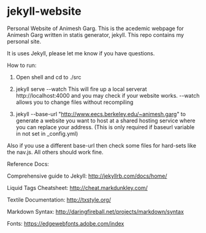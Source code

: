 jekyll-website
==============

Personal Website of Animesh Garg. This is the acedemic webpage for Animesh Garg written in statis generator, jekyll. 
This repo contains my personal site.

It is uses Jekyll, please let me know if you have questions.

How to run: 
1. Open shell and cd to ./src

2. jekyll serve --watch 
This will fire up a local serverat http://localhost:4000 and you may check if your website works.
--watch allows you to change files without recompiling

3. jekyll --base-url "http://www.eecs.berkeley.edu/~animesh.garg" 
to generate a website you want to host at a shared hosting service where you can replace your address. 
(This is only required if baseurl variable in not set in _config.yml)

Also if you use a different base-url then check some files for hard-sets like the nav.js. 
All others should work fine. 



Reference Docs:

Comprehensive guide to Jekyll: http://jekyllrb.com/docs/home/ 

Liquid Tags Cheatsheet: http://cheat.markdunkley.com/

Textile Documentation: http://txstyle.org/

Markdown Syntax: http://daringfireball.net/projects/markdown/syntax

Fonts: https://edgewebfonts.adobe.com/index
